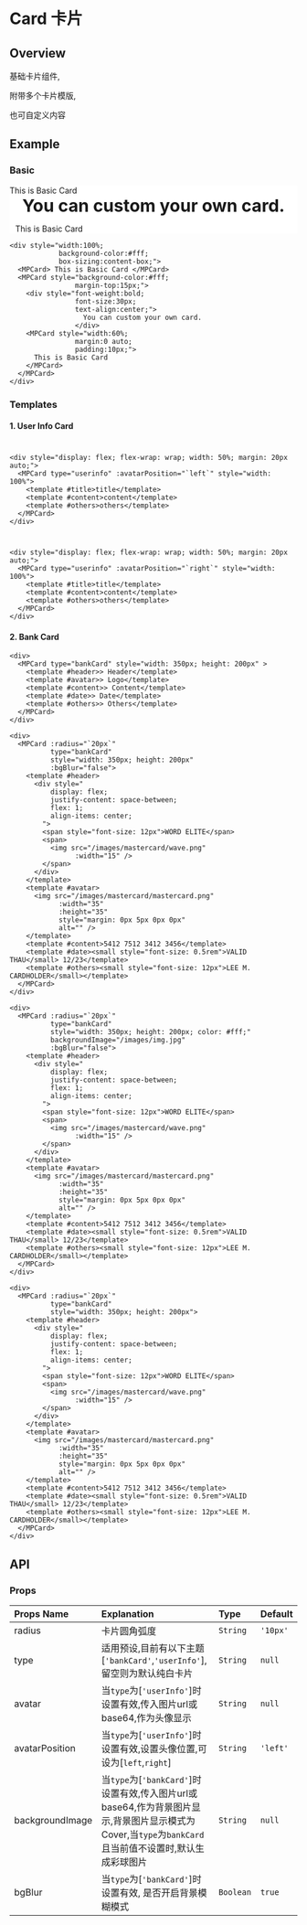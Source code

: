 # Card 卡片
## Overview
基础卡片组件,

附带多个卡片模版, 

也可自定义内容
## Example 
### Basic
<div style="width:100%;
            background-color:#fff;
            box-sizing:content-box;">
  <MPCard> This is Basic Card </MPCard> 

  <MPCard style="background-color:#fff;margin-top:15px;">

  <div style="font-weight:bold;font-size:30px;text-align:center;">You can custom your own card.</div>

  <MPCard style="width:60%;margin:0 auto;padding:10px;"> This is Basic Card </MPCard> 

  </MPCard> 
</div>

```vue 
<div style="width:100%;
            background-color:#fff;
            box-sizing:content-box;">
  <MPCard> This is Basic Card </MPCard>  
  <MPCard style="background-color:#fff;
                margin-top:15px;"> 
    <div style="font-weight:bold;
                font-size:30px;
                text-align:center;">
                  You can custom your own card.
                </div> 
    <MPCard style="width:60%;
                margin:0 auto;
                padding:10px;"> 
      This is Basic Card 
    </MPCard> 
  </MPCard> 
</div>
```

### Templates

#### 1. User Info Card

<div style="display: flex; flex-wrap: wrap; width: 50%; margin: 20px auto;">
  <MPCard type="userinfo" :avatarPosition="`left`" style="width: 100%">
    <template #title>title</template>
    <template #content>content</template>
    <template #others>others</template>
  </MPCard>
</div>


```vue 
<div style="display: flex; flex-wrap: wrap; width: 50%; margin: 20px auto;">
  <MPCard type="userinfo" :avatarPosition="`left`" style="width: 100%">
    <template #title>title</template>
    <template #content>content</template>
    <template #others>others</template>
  </MPCard>
</div>
```
<div style="display: flex; flex-wrap: wrap; width: 50%; margin: 20px auto;">
  <MPCard avatar="/images/avatar/default-avatar.png" type="userinfo" :avatarPosition="`right`" style="width: 100%">
    <template #title>title</template>
    <template #content>content</template>
    <template #others>others</template>
  </MPCard>
</div>

```vue 
<div style="display: flex; flex-wrap: wrap; width: 50%; margin: 20px auto;">
  <MPCard type="userinfo" :avatarPosition="`right`" style="width: 100%">
    <template #title>title</template>
    <template #content>content</template>
    <template #others>others</template>
  </MPCard>
</div>
```


#### 2. Bank Card

<div>
  <MPCard type="bankCard" style="width: 350px; height: 200px" >
    <template #header>> Header</template>
    <template #avatar>> Logo</template>
    <template #content>> Content</template>
    <template #date>> Date</template>
    <template #others>> Others</template>
  </MPCard>
</div>

```vue
<div>
  <MPCard type="bankCard" style="width: 350px; height: 200px" >
    <template #header>> Header</template>
    <template #avatar>> Logo</template>
    <template #content>> Content</template>
    <template #date>> Date</template>
    <template #others>> Others</template>
  </MPCard>
</div>
```

<div>
  <MPCard :radius="`20px`"
          type="bankCard"
          style="width: 350px; height: 200px"
          :bgBlur="false">
    <template #header>
      <div style="
          display: flex;
          justify-content: space-between;
          flex: 1;
          align-items: center;
        ">
        <span style="font-size: 12px">WORD ELITE</span>
        <span>
          <img src="/images/mastercard/wave.png"
                :width="15" />
        </span>
      </div>
    </template>
    <template #avatar>
      <img src="/images/mastercard/mastercard.png"
            :width="35"
            :height="35"
            style="margin: 0px 5px 0px 0px"
            alt="" />
    </template>
    <template #content>5412 7512 3412 3456</template>
    <template #date><small style="font-size: 0.5rem">VALID THAU</small> 12/23</template>
    <template #others><small style="font-size: 12px">LEE M. CARDHOLDER</small></template>
  </MPCard>
</div>

```vue
<div>
  <MPCard :radius="`20px`"
          type="bankCard"
          style="width: 350px; height: 200px"
          :bgBlur="false">
    <template #header>
      <div style="
          display: flex;
          justify-content: space-between;
          flex: 1;
          align-items: center;
        ">
        <span style="font-size: 12px">WORD ELITE</span>
        <span>
          <img src="/images/mastercard/wave.png"
                :width="15" />
        </span>
      </div>
    </template>
    <template #avatar>
      <img src="/images/mastercard/mastercard.png"
            :width="35"
            :height="35"
            style="margin: 0px 5px 0px 0px"
            alt="" />
    </template>
    <template #content>5412 7512 3412 3456</template>
    <template #date><small style="font-size: 0.5rem">VALID THAU</small> 12/23</template>
    <template #others><small style="font-size: 12px">LEE M. CARDHOLDER</small></template>
  </MPCard>
</div>
```

<div>
  <MPCard :radius="`20px`"
          type="bankCard"
          style="width: 350px; height: 200px; color: #fff;"
          backgroundImage="/images/img.jpg"
          :bgBlur="false">
    <template #header>
      <div style="
          display: flex;
          justify-content: space-between;
          flex: 1;
          align-items: center;
        ">
        <span style="font-size: 12px">WORD ELITE</span>
        <span>
          <img src="/images/mastercard/wave.png"
                :width="15" />
        </span>
      </div>
    </template>
    <template #avatar>
      <img src="/images/mastercard/mastercard.png"
            :width="35"
            :height="35"
            style="margin: 0px 5px 0px 0px"
            alt="" />
    </template>
    <template #content>5412 7512 3412 3456</template>
    <template #date><small style="font-size: 0.5rem">VALID THAU</small> 12/23</template>
    <template #others><small style="font-size: 12px">LEE M. CARDHOLDER</small></template>
  </MPCard>
</div>

```vue
<div>
  <MPCard :radius="`20px`"
          type="bankCard"
          style="width: 350px; height: 200px; color: #fff;"
          backgroundImage="/images/img.jpg"
          :bgBlur="false">
    <template #header>
      <div style="
          display: flex;
          justify-content: space-between;
          flex: 1;
          align-items: center;
        ">
        <span style="font-size: 12px">WORD ELITE</span>
        <span>
          <img src="/images/mastercard/wave.png"
                :width="15" />
        </span>
      </div>
    </template>
    <template #avatar>
      <img src="/images/mastercard/mastercard.png"
            :width="35"
            :height="35"
            style="margin: 0px 5px 0px 0px"
            alt="" />
    </template>
    <template #content>5412 7512 3412 3456</template>
    <template #date><small style="font-size: 0.5rem">VALID THAU</small> 12/23</template>
    <template #others><small style="font-size: 12px">LEE M. CARDHOLDER</small></template>
  </MPCard>
</div>
```

<div>
  <MPCard :radius="`20px`"
          type="bankCard"
          style="width: 350px; height: 200px">
    <template #header>
      <div style="
          display: flex;
          justify-content: space-between;
          flex: 1;
          align-items: center;
        ">
        <span style="font-size: 12px">WORD ELITE</span>
        <span>
          <img src="/images/mastercard/wave.png"
                :width="15" />
        </span>
      </div>
    </template>
    <template #avatar>
      <img src="/images/mastercard/mastercard.png"
            :width="35"
            :height="35"
            style="margin: 0px 5px 0px 0px"
            alt="" />
    </template>
    <template #content>5412 7512 3412 3456</template>
    <template #date><small style="font-size: 0.5rem">VALID THAU</small> 12/23</template>
    <template #others><small style="font-size: 12px">LEE M. CARDHOLDER</small></template>
  </MPCard>
</div>

```vue
<div>
  <MPCard :radius="`20px`"
          type="bankCard"
          style="width: 350px; height: 200px">
    <template #header>
      <div style="
          display: flex;
          justify-content: space-between;
          flex: 1;
          align-items: center;
        ">
        <span style="font-size: 12px">WORD ELITE</span>
        <span>
          <img src="/images/mastercard/wave.png"
                :width="15" />
        </span>
      </div>
    </template>
    <template #avatar>
      <img src="/images/mastercard/mastercard.png"
            :width="35"
            :height="35"
            style="margin: 0px 5px 0px 0px"
            alt="" />
    </template>
    <template #content>5412 7512 3412 3456</template>
    <template #date><small style="font-size: 0.5rem">VALID THAU</small> 12/23</template>
    <template #others><small style="font-size: 12px">LEE M. CARDHOLDER</small></template>
  </MPCard>
</div>
```

## API
### Props
|Props Name|Explanation|Type|Default| 
|:---------|:----------|:---|:------|
|radius| 卡片圆角弧度 |`String`|`'10px'`|
|type| 适用预设,目前有以下主题[`'bankCard'`,`'userInfo'`],留空则为默认纯白卡片 |`String`| `null` | 
|avatar| 当`type`为[`'userInfo'`]时设置有效,传入图片url或base64,作为头像显示 |`String`| `null` | 
|avatarPosition| 当`type`为[`'userInfo'`]时设置有效,设置头像位置,可设为[`left`,`right`] |`String`|`'left'`| 
|backgroundImage| 当`type`为[`'bankCard'`]时设置有效,传入图片url或base64,作为背景图片显示,背景图片显示模式为Cover,当`type`为`bankCard`且当前值不设置时,默认生成彩球图片 |`String`| `null`| 
|bgBlur| 当`type`为[`'bankCard'`]时设置有效, 是否开启背景模糊模式 |`Boolean`|`true`|  